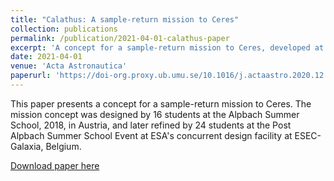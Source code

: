 ```yaml
---
title: "Calathus: A sample-return mission to Ceres"
collection: publications
permalink: /publication/2021-04-01-calathus-paper
excerpt: 'A concept for a sample-return mission to Ceres, developed at the Post Alpbach Summer School Event 2018.'
date: 2021-04-01
venue: 'Acta Astronautica'
paperurl: 'https://doi-org.proxy.ub.umu.se/10.1016/j.actaastro.2020.12.050'
---
```

This paper presents a concept for a sample-return mission to Ceres. The mission concept was designed by 16 students at the Alpbach Summer School, 2018, in Austria, and later refined by 24 students at the Post Alpbach Summer School Event at ESA's concurrent design facility at ESEC-Galaxia, Belgium.

[Download paper here](https://doi-org.proxy.ub.umu.se/10.1016/j.actaastro.2020.12.050)
